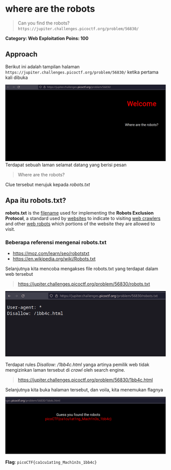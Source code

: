 # where are the robots

>Can you find the robots? `https://jupiter.challenges.picoctf.org/problem/56830/`

**Category: Web Exploitation
Poins: 100**

## Approach

Berikut ini adalah tampilan halaman ``https://jupiter.challenges.picoctf.org/problem/56830/`` ketika pertama kali dibuka

![approach](docs/approach.png)
Terdapat sebuah laman selamat datang yang berisi pesan
>Where are the robots?

Clue tersebut merujuk kepada *robots.txt*

## Apa itu robots.txt?

**robots.txt** is the [filename](https://en.wikipedia.org/wiki/Filename "Filename") used for implementing the **Robots Exclusion Protocol**, a standard used by [websites](https://en.wikipedia.org/wiki/Website "Website") to indicate to visiting [web crawlers](https://en.wikipedia.org/wiki/Web_crawler "Web crawler") and other [web robots](https://en.wikipedia.org/wiki/Internet_bot "Internet bot") which portions of the website they are allowed to visit.

### Beberapa referensi mengenai robots.txt

- https://moz.com/learn/seo/robotstxt
- https://en.wikipedia.org/wiki/Robots.txt

Selanjutnya kita mencoba mengakses file robots.txt yang terdapat dalam web tersebut

> https://jupiter.challenges.picoctf.org/problem/56830/robots.txt


![robots.txt](docs/robots.png)

Terdapat rules *Disallow: /1bb4c.html* 
yanga artinya pemilik web tidak mengizinkan laman tersebut di *crawl* oleh search engine.

> https://jupiter.challenges.picoctf.org/problem/56830/1bb4c.html

Selanjutnya kita buka halaman tersebut, dan voila, kita menemukan flagnya

![flag](docs/flag.png)

**Flag**: `picoCTF{ca1cu1at1ng_Mach1n3s_1bb4c}`
